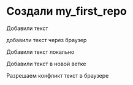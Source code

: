 # Создали my_first_repo

Добавили текст

добавили текст через браузер

Добавили текст локально

Добавили текст в новой ветке

Разрешаем конфликт текст в браузере

